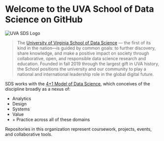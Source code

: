 # Welcome to the UVA School of Data Science on GitHub

![UVA SDS Logo](https://api.dsi.virginia.edu//sites/default/files/inline-images/SDS%20Monogram%20Logo%20Color-Screen.png)

> The [University of Virginia School of Data Science](https://datascience.virginia.edu/) — the first of its kind in the nation—is guided by common goals: to further discovery, share knowledge, and make a positive impact on society through collaborative, open, and responsible data science research and education. Founded in fall 2019 through the largest gift in UVA history, the School positions the university and our community to play a national and international leadership role in the global digital future.

SDS works with the [4+1 Model of Data Science](https://api.dsi.virginia.edu/sites/default/files/attachments/2020-12/The%204%20%2B%201%20Model%20of%20Data%20Science.pdf), which conceives of the discipline broadly as a nexus of:

- Analytics
- Design
- Systems
- Value
- \+ Practice across all of these domains
 
Repositories in this organization represent coursework, projects, events, and collaborative tools.
